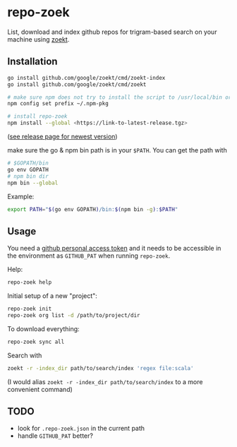 # repo-zoek

List, download and index github repos for trigram-based search on your machine using
[zoekt](https://github.com/sourcegraph/zoekt).

## Installation

```sh
go install github.com/google/zoekt/cmd/zoekt-index
go install github.com/google/zoekt/cmd/zoekt

# make sure npm does not try to install the script to /usr/local/bin or similar
npm config set prefix ~/.npm-pkg

# install repo-zoek
npm install --global <https://link-to-latest-release.tgz>
```
([see release page for newest version](https://github.com/jwbargsten/repo-zoek/releases/latest))

make sure the go & npm bin path is in your `$PATH`. You can get the path with

```sh
# $GOPATH/bin
go env GOPATH
# npm bin dir
npm bin --global
```

Example:

```bash
export PATH="$(go env GOPATH)/bin:$(npm bin -g):$PATH"
```

## Usage

You need a
[github personal access token](https://docs.github.com/en/authentication/keeping-your-account-and-data-secure/creating-a-personal-access-token)
and it needs to be accessible in the environment as `GITHUB_PAT` when running
`repo-zoek`.

Help:

```sh
repo-zoek help
```

Initial setup of a new "project":

```sh
repo-zoek init
repo-zoek org list -d /path/to/project/dir
```

To download everything:

```sh
repo-zoek sync all
```

Search with

```sh
zoekt -r -index_dir path/to/search/index 'regex file:scala'
```

(I would alias `zoekt -r -index_dir path/to/search/index` to a more convenient command)


## TODO

* look for `.repo-zoek.json` in the current path
* handle `GITHUB_PAT` better?
